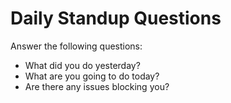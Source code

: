 # Daily Standup Questions

Answer the following questions: 
- What did you do yesterday? 
- What are you going to do today? 
- Are there any issues blocking you?
